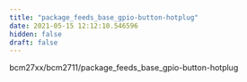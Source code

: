 ```yaml
---
title: "package_feeds_base_gpio-button-hotplug"
date: 2021-05-15 12:12:10.546596
hidden: false
draft: false
---
```


bcm27xx/bcm2711/package_feeds_base_gpio-button-hotplug

